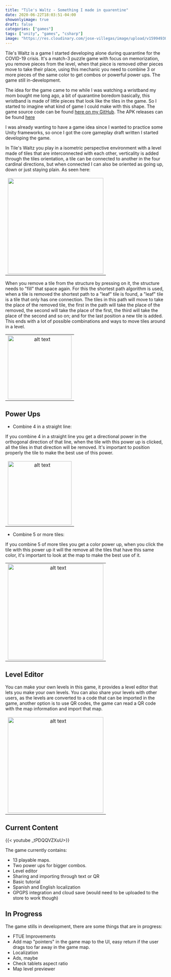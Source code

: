 ```yaml
---
title: "Tile's Waltz - Something I made in quarentine"
date: 2020-06-22T18:03:51-04:00
showonlyimage: true
draft: false
categories: ["games"]
tags: ["unity", "games", "csharp"]
image: "https://res.cloudinary.com/jose-villegas/image/upload/v1599493070/WebPage/mess.png"
---
```


Tile's Waltz is a game I started developing alone during quarantine for the COVID-19 crisis. It's a match-3 puzzle game with focus on memorization, you remove pieces from the level, when that piece is removed other pieces move to take their place, using this mechanic you need to combine 3 or more pieces of the same color to get combos or powerful power ups. The game still in-development.
<!--more-->

The idea for the game came to me while I was watching a wristband my mom bought me long ago, a bit of quarantine boredom basically, this wristband is made of little pieces that look like the tiles in the game. So I started to imagine what kind of game I could make with this shape. The game source code can be found [here on my GitHub](https://github.com/jose-villegas/TilesWaltz). The APK releases can be found [here](https://github.com/jose-villegas/TilesWaltz/releases)

I was already wanting to have a game idea since I wanted to practice some Unity frameworks, so once I got the core gameplay draft written I started developing the game.

In Tile's Waltz you play in a isometric perspective environment with a level made of tiles that are interconnected with each other, verticality is added through the tiles orientation, a tile can be connected to another in the four cardinal directions, but when connected I can also be oriented as going up, down or just staying plain. As seen here: 

<table class="table">
<thead>
<tr>
</tr>
</thead>
<tbody>
<tr>
<td align="center"><img src="https://res.cloudinary.com/jose-villegas/image/upload/v1595457147/WebPage/tt.png" style="width: 300px;"/></td>
</tr>
</tbody>
</table>

When you remove a tile from the structure by pressing on it, the structure needs to "fill" that space again. For this the shortest path algorithm is used, when a tile is removed the shortest path to a "leaf" tile is found, a "leaf" tile is a tile that only has one connection. The tiles in this path will move to take the place of the removed tile, the first in the path will take the place of the removed, the second will take the place of the first, the third will take the place of the second and so on; and for the last position a new tile is added. This ends with a lot of possible combinations and ways to move tiles around in a level.

<table class="table">
<thead>
<tr>
</tr>
</thead>
<tbody>
<tr>
<td align="center"><img src="https://github.com/jose-villegas/TilesWaltz/blob/master/Media/Animated/summary.gif?raw=true" alt="alt text" width="200">
</td>
</tr>
</tbody>
</table>

## Power Ups

* Combine 4 in a straight line:

If you combine 4 in a straight line you get a directional power in the orthogonal direction of that line, when the tile with this power up is clicked, all the tiles in that direction will be removed. It's important to position properly the tile to make the best use of this power.

<table class="table">
<thead>
<tr>
</tr>
</thead>
<tbody>
<tr>
<td align="center"><img src="https://github.com/jose-villegas/TilesWaltz/raw/master/Media/Animated/dir1.gif" alt="alt text" width="200"></td>
</tr>
</tbody>
</table>

* Combine 5 or more tiles:

If you combine 5 of more tiles you get a color power up, when you click the tile with this power up it will the remove all the tiles that have this same color, it's important to look at the map to make the best use of it.

<table class="table">
<thead>
<tr>
</tr>
</thead>
<tbody>
<tr>
<td align="center"><img src="https://github.com/jose-villegas/TilesWaltz/raw/master/Media/Animated/color1.gif" alt="alt text" width="300"></td>
</tr>
</tbody>
</table>

## Level Editor

You can make your own levels in this game, it provides a level editor that lets you make your own levels. You can also share your levels with other users, as the levels are converted to a code that can be imported in the game, another option is to use QR codes, the game can read a QR code with the map information and import that map.

<table class="table">
<thead>
<tr>
</tr>
</thead>
<tbody>
<tr>
<td align="center"><img src="https://github.com/jose-villegas/TilesWaltz/raw/master/Media/Animated/build1.gif" alt="alt text" width="300"></td>
</tr>
</tbody>
</table>

## Current Content

{{< youtube _tPDQQVZXuU>}}

The game currently contains:

* 13 playable maps.
* Two power ups for bigger combos.
* Level editor
* Sharing and importing through text or QR
* Basic tutorial
* Spanish and English localization
* GPGPS integration and cloud save (would need to be uploaded to the store to work though)

## In Progress

The game stills in development, there are some things that are in progress:

* FTUE Improvements
* Add map "pointers" in the game map to the UI, easy return if the user drags too far away in the game map.
* Localization
* Ads, maybe
* Check tablets aspect ratio
* Map level previewer


